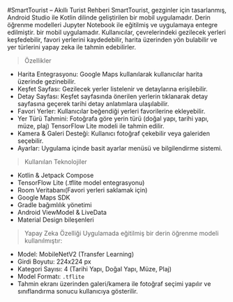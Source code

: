 #SmartTourist – Akıllı Turist Rehberi
SmartTourist, gezginler için tasarlanmış, Android Studio ile Kotlin dilinde geliştirilen bir mobil uygulamadır. Derin öğrenme modelleri Jupyter Notebook ile eğitilmiş ve uygulamaya entegre edilmiştir.
 bir mobil uygulamadır. Kullanıcılar, çevrelerindeki gezilecek yerleri keşfedebilir, favori yerlerini kaydedebilir, harita üzerinden yön bulabilir ve yer türlerini yapay zeka ile tahmin edebilirler.
 
> Özellikler

- Harita Entegrasyonu: Google Maps kullanılarak kullanıcılar harita üzerinde gezinebilir.
- Keşfet Sayfası: Gezilecek yerler listelenir ve detaylarına erişilebilir.
- Detay Sayfası: Keşfet sayfasında önerilen yerlerin tıklanarak detay sayfasına geçerek tarihi detay anlatımlara ulaşılabilir.
- Favori Yerler: Kullanıcılar beğendiği yerleri favorilerine ekleyebilir.
- Yer Türü Tahmini: Fotoğrafa göre yerin türü (doğal yapı, tarihi yapı, müze, plaj) TensorFlow Lite modeli ile tahmin edilir.
- Kamera & Galeri Desteği: Kullanıcı fotoğraf çekebilir veya galeriden seçebilir.
- Ayarlar: Uygulama içinde basit ayarlar menüsü ve bilgilendirme sistemi.

> Kullanılan Teknolojiler

- Kotlin & Jetpack Compose
- TensorFlow Lite (.tflite model entegrasyonu)
- Room Veritabanı(Favori yerleri saklamak için)
- Google Maps SDK
- Gradle bağımlılık yönetimi
- Android ViewModel & LiveData
- Material Design bileşenleri

> Yapay Zeka Özelliği
Uygulamada eğitilmiş bir derin öğrenme modeli kullanılmıştır:
- Model: MobileNetV2 (Transfer Learning)
- Girdi Boyutu: 224x224 px
- Kategori Sayısı: 4 (Tarihi Yapı, Doğal Yapı, Müze, Plaj)
- Model Formatı: `.tflite`
- Tahmin ekranı üzerinden galeri/kamera ile fotoğraf seçimi yapılır ve sınıflandırma sonucu kullanıcıya gösterilir.
